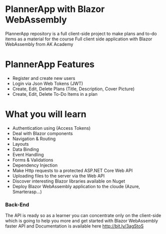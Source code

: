 # PlannerApp with Blazor WebAssembly


PlannerApp repository is a full client-side project to make plans and to-do items as a material for the course
Full client side application with Blazor WebAssembly from AK Academy

# PlannerApp Features

  - Register and create new users
  - Login via Json Web Tokens (JWT)
  - Create, Edit, Delete Plans (Title, Description, Cover Picture)
  - Create, Edit, Delete To-Do Items in a plan 


# What you will learn
  - Authentication using (Access Tokens)
  - Deal with Blazor components
  - Navigation & Routing
  - Layouts
  - Data Binding
  - Event Handling
  - Forms & Validations
  - Dependency Injection
  - Make Http requests to a protected ASP.NET Core Web API
  - Uploading files to the server via the Web API
  - Discover interesting Blazor libraries available on Nuget
  - Deploy Blazor WebAssembly application to the cloude (Azure, Smarterasp…)
  
### Back-End
  The API is ready so as a learner you can concentrate only on the client-side which is going to help you more and get started with Blazor WebAssembly faster 
  API and Documentation is available here
  http://bit.ly/3agStoS
